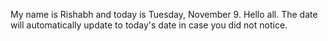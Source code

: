 My name is Rishabh and today is Tuesday, November 9. Hello all. The date will automatically update to today's date in case you did not notice.
